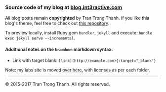 ### Source code of my blog at [blog.int3ractive.com](http://blog.int3ractive.com)

All blog posts remain __copyrighted__ by Tran Trong Thanh. If you like this blog's theme, feel free to check out [this repository](https://github.com/trongthanh/startbootstrap-clean-blog-jekyll).

To preview locally, install Ruby gem `bundler`, `jekyll` and execute: `bundle exec jekyll serve --incremental`.

#### Additional notes on the `kramdown` markdown syntax:

- Link with target blank: `[link](http://example.com){:target="_blank"}`

Note: my labs site is moved [over here](https://github.com/trongthanh/labs.int3ractive.com), with licenses as per each folder.

---
© 2015-2017 Tran Trong Thanh. All rights reserved.
